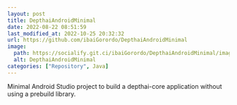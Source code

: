 ```yaml
---
layout: post
title: DepthaiAndroidMinimal
date: 2022-08-22 08:51:59 
last_modified_at: 2022-10-25 20:32:32 
url: https://github.com/ibaiGorordo/DepthaiAndroidMinimal
image:
  path: https://socialify.git.ci/ibaiGorordo/DepthaiAndroidMinimal/image?&forks=1&issues=1&language=1&name=1&owner=1&stargazers=1&theme=Light
  alt: DepthaiAndroidMinimal
categories: ["Repository", Java]
---
```

 Minimal Android Studio project to build a depthai-core application without using a prebuild library.

